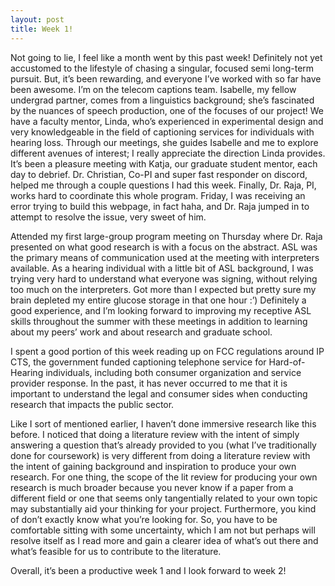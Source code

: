 ```yaml
---
layout: post
title: Week 1!
---
```


Not going to lie, I feel like a month went by this past week! Definitely not yet accustomed to the lifestyle of chasing a singular, focused semi long-term pursuit. But, it’s been rewarding, and everyone I’ve worked with so far have been awesome. I’m on the telecom captions team. Isabelle, my fellow undergrad partner, comes from a linguistics background; she’s fascinated by the nuances of speech production, one of the focuses of our project! We have a faculty mentor, Linda, who’s experienced in experimental design and very knowledgeable in the field of captioning services for individuals with hearing loss. Through our meetings, she guides Isabelle and me to explore different avenues of interest; I really appreciate the direction Linda provides. It’s been a pleasure meeting with Katja, our graduate student mentor, each day to debrief. Dr. Christian, Co-PI and super fast responder on discord, helped me through a couple questions I had this week. Finally, Dr. Raja, PI, works hard to coordinate this whole program. Friday, I was receiving an error trying to build this webpage, in fact haha, and Dr. Raja jumped in to attempt to resolve the issue, very sweet of him. 

Attended my first large-group program meeting on Thursday where Dr. Raja presented on what good research is with a focus on the abstract. ASL was the primary means of communication used at the meeting with interpreters available. As a hearing individual with a little bit of ASL background, I was trying very hard to understand what everyone was signing, without relying too much on the interpreters. Got more than I expected but pretty sure my brain depleted my entire glucose storage in that one hour :’) Definitely a good experience, and I’m looking forward to improving my receptive ASL skills throughout the summer with these meetings in addition to learning about my peers’ work and about research and graduate school. 

I spent a good portion of this week reading up on FCC regulations around IP CTS, the government funded captioning telephone service for Hard-of-Hearing individuals, including both consumer organization and service provider response. In the past, it has never occurred to me that it is important to understand the legal and consumer sides when conducting research that impacts the public sector. 

Like I sort of mentioned earlier, I haven’t done immersive research like this before. I noticed that doing a literature review with the intent of simply answering a question that’s already provided to you (what I’ve traditionally done for coursework) is very different from doing a literature review with the intent of gaining background and inspiration to produce your own research. For one thing, the scope of the lit review for producing your own research is much broader because you never know if a paper from a different field or one that seems only tangentially related to your own topic may substantially aid your thinking for your project. Furthermore, you kind of don’t exactly know what you’re looking for. So, you have to be comfortable sitting with some uncertainty, which I am not but perhaps will resolve itself as I read more and gain a clearer idea of what’s out there and what’s feasible for us to contribute to the literature. 

Overall, it’s been a productive week 1 and I look forward to week 2! 
